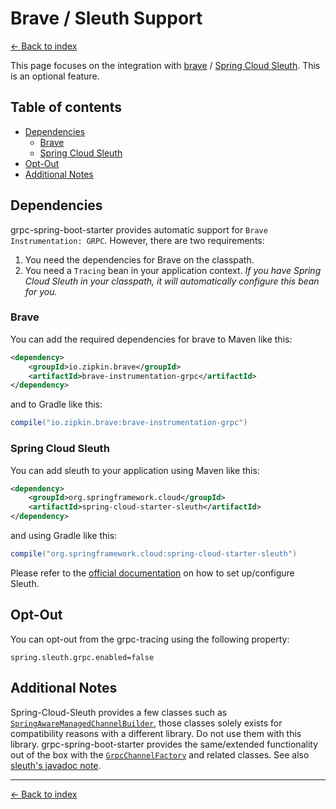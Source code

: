 # Brave / Sleuth Support

[<- Back to index](index.md)

This page focuses on the integration with [brave](https://github.com/openzipkin/brave) /
[Spring Cloud Sleuth](https://spring.io/projects/spring-cloud-sleuth). This is an optional feature.

## Table of contents <!-- omit in toc -->

- [Dependencies](#dependencies)
  - [Brave](#brave)
  - [Spring Cloud Sleuth](#spring-cloud-sleuth)
- [Opt-Out](#opt-out)
- [Additional Notes](#additional-notes)

## Dependencies

grpc-spring-boot-starter provides automatic support for `Brave Instrumentation: GRPC`.
However, there are two requirements:

1. You need the dependencies for Brave on the classpath.
2. You need a `Tracing` bean in your application context.
   *If you have Spring Cloud Sleuth in your classpath, it will automatically configure this bean for you.*

### Brave

You can add the required dependencies for brave to Maven like this:

````xml
<dependency>
    <groupId>io.zipkin.brave</groupId>
    <artifactId>brave-instrumentation-grpc</artifactId>
</dependency>
````

and to Gradle like this:

````groovy
compile("io.zipkin.brave:brave-instrumentation-grpc")
````

### Spring Cloud Sleuth

You can add sleuth to your application using Maven like this:

````xml
<dependency>
    <groupId>org.springframework.cloud</groupId>
    <artifactId>spring-cloud-starter-sleuth</artifactId>
</dependency>
````

and using Gradle like this:

````groovy
compile("org.springframework.cloud:spring-cloud-starter-sleuth")
````

Please refer to the [official documentation](https://spring.io/projects/spring-cloud-sleuth) on how to set up/configure
Sleuth.

## Opt-Out

You can opt-out from the grpc-tracing using the following property:

````property
spring.sleuth.grpc.enabled=false
````

## Additional Notes

Spring-Cloud-Sleuth provides a few classes such as
[`SpringAwareManagedChannelBuilder`](https://javadoc.io/page/org.springframework.cloud/spring-cloud-sleuth-core/latest/org/springframework/cloud/sleuth/instrument/grpc/SpringAwareManagedChannelBuilder.html),
those classes solely exists for compatibility reasons with a different library. Do not use them with this library.
grpc-spring-boot-starter provides the same/extended functionality out of the box with the
[`GrpcChannelFactory`](https://javadoc.io/page/net.devh/grpc-client-spring-boot-autoconfigure/latest/net/devh/boot/grpc/client/channelfactory/GrpcChannelFactory.html)
and related classes. See also
[sleuth's javadoc note](https://github.com/spring-cloud/spring-cloud-sleuth/blob/59216c32f7848ec337fb68d1dbec8e87eeb6bf59/spring-cloud-sleuth-core/src/main/java/org/springframework/cloud/sleuth/instrument/grpc/SpringAwareManagedChannelBuilder.java#L31-L34).

----------

[<- Back to index](index.md)
